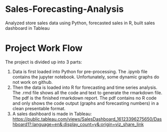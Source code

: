 # Sales-Forecasting-Analysis
Analyzed store sales data using Python, forecasted sales in R, built sales dashboard in Tableau

# Project Work Flow
The project is divided up into 3 parts:
1. Data is first loaded into Python for pre-processing. The .ipynb file contains the jupyter notebook. Unfortunately, some dynamic graphs do not work on github.
2. Then the data is loaded into R for forecasting and time series analysis. The .rmd file shows all the code and text to generate the rmarkdown file. The pdf is the finished rmarkdown report. The pdf contains no R code and only shows the code output (graphs and forecasting numbers) in a clean presentable format.
3. A sales dashboard is made in Tableau: https://public.tableau.com/views/SalesDashboard_16123396275650/Dashboard1?:language=en&:display_count=y&:origin=viz_share_link

